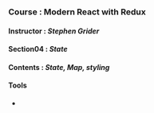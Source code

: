 ### Course : Modern React with Redux

#### Instructor : **_Stephen Grider_**

#### Section04 : **_State_**

#### Contents : _State, Map, styling_

#### Tools

-
